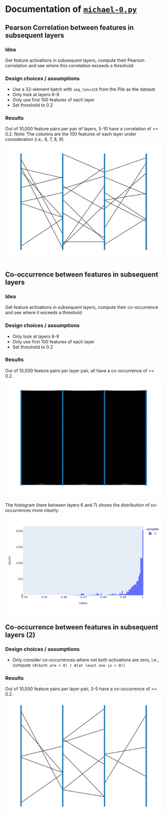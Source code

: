 # Documentation of [`michael-0.py`](/playground/michael-0.py)
## Pearson Correlation between features in subsequent layers
### Idea
Get feature activations in subsequent layers, compute their Pearson correlation and see where this correlation exceeds a threshold

### Design choices / assumptions
- Use a 32-element batch with `seq_len=128` from the Pile as the dataset
- Only look at layers 6-9
- Only use first 100 features of each layer
- Set threshold to 0.2

### Results
Out of 10,000 feature pairs per pair of layers, 5-10 have a correlation of >= 0.2. Note: The columns are the 100 features of each layer under consideration (i.e., 6, 7, 8, 9).
![plot](/playground/michael-0-pearson-0.png)

## Co-occurrence between features in subsequent layers
### Idea
Get feature activations in subsequent layers, compute their co-occurrence and see where it exceeds a threshold

### Design choices / assumptions
- Only look at layers 6-9
- Only use first 100 features of each layer
- Set threshold to 0.2

### Results
Out of 10,000 feature pairs per layer pair, all have a co-occurrence of >= 0.2.
![plot](/playground/michael-0-cooccurrence-0.png)

The histogram (here between layers 6 and 7) shows the distribution of co-occurrences more clearly:
![plot](/playground/michael-0-cooccurrence-1.png)

## Co-occurrence between features in subsequent layers (2)
### Design choices / assumptions
- Only consider co-occurrences where not both activations are zero, i.e., compute `(#(both are > 0) / #(at least one is > 0))`

### Results
Out of 10,000 feature pairs per layer pair, 3-5 have a co-occurrence of >= 0.2.
![plot](/playground/michael-0-cooccurrence-2.png)